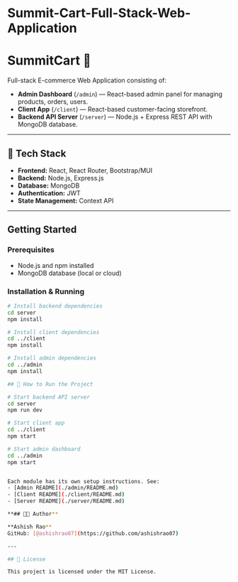 # Summit-Cart-Full-Stack-Web-Application


# SummitCart 🛒

Full-stack E-commerce Web Application consisting of:

- **Admin Dashboard** (`/admin`) — React-based admin panel for managing products, orders, users.
- **Client App** (`/client`) — React-based customer-facing storefront.
- **Backend API Server** (`/server`) — Node.js + Express REST API with MongoDB database.

---
## 🧰 Tech Stack

- **Frontend:** React, React Router, Bootstrap/MUI
- **Backend:** Node.js, Express.js
- **Database:** MongoDB
- **Authentication:** JWT
- **State Management:** Context API

---

## Getting Started

### Prerequisites

- Node.js and npm installed
- MongoDB database (local or cloud)

### Installation & Running

```bash
# Install backend dependencies
cd server
npm install

# Install client dependencies
cd ../client
npm install

# Install admin dependencies
cd ../admin
npm install

## 🚀 How to Run the Project

# Start backend API server
cd server
npm run dev

# Start client app
cd ../client
npm start

# Start admin dashboard
cd ../admin
npm start


Each module has its own setup instructions. See:
- [Admin README](./admin/README.md)
- [Client README](./client/README.md)
- [Server README](./server/README.md)

**## 🧑‍💻 Author**

**Ashish Rao**  
GitHub: [@ashishrao07](https://github.com/ashishrao07)

---

## 📜 License

This project is licensed under the MIT License.
